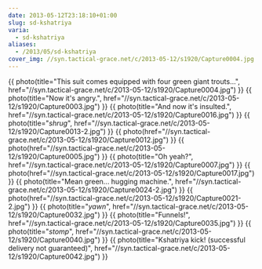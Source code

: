 ```yaml
---
date: 2013-05-12T23:18:10+01:00
slug: sd-kshatriya
varia:
  - sd-kshatriya
aliases:
  - /2013/05/sd-kshatriya
cover_img: //syn.tactical-grace.net/c/2013-05-12/s1920/Capture0004.jpg
---
```

{{ photo(title="This suit comes equipped with four green giant trouts...", href="//syn.tactical-grace.net/c/2013-05-12/s1920/Capture0004.jpg") }}
{{ photo(title="Now it's angry.", href="//syn.tactical-grace.net/c/2013-05-12/s1920/Capture0003.jpg") }}
{{ photo(title="And now it's insulted.", href="//syn.tactical-grace.net/c/2013-05-12/s1920/Capture0016.jpg") }}
{{ photo(title="*shrug*", href="//syn.tactical-grace.net/c/2013-05-12/s1920/Capture0013-2.jpg") }}
{{ photo(href="//syn.tactical-grace.net/c/2013-05-12/s1920/Capture0012.jpg") }}
{{ photo(href="//syn.tactical-grace.net/c/2013-05-12/s1920/Capture0005.jpg") }}
{{ photo(title="Oh yeah?", href="//syn.tactical-grace.net/c/2013-05-12/s1920/Capture0007.jpg") }}
{{ photo(href="//syn.tactical-grace.net/c/2013-05-12/s1920/Capture0017.jpg") }}
{{ photo(title="Mean green... hugging machine.", href="//syn.tactical-grace.net/c/2013-05-12/s1920/Capture0024-2.jpg") }}
{{ photo(href="//syn.tactical-grace.net/c/2013-05-12/s1920/Capture0021-2.jpg") }}
{{ photo(title="*yawn*", href="//syn.tactical-grace.net/c/2013-05-12/s1920/Capture0032.jpg") }}
{{ photo(title="Funnels!", href="//syn.tactical-grace.net/c/2013-05-12/s1920/Capture0035.jpg") }}
{{ photo(title="*stomp*", href="//syn.tactical-grace.net/c/2013-05-12/s1920/Capture0040.jpg") }}
{{ photo(title="Kshatriya kick! (successful delivery not guaranteed)", href="//syn.tactical-grace.net/c/2013-05-12/s1920/Capture0042.jpg") }}
